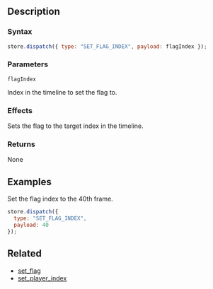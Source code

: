 ## Description

### Syntax

```javascript
store.dispatch({ type: "SET_FLAG_INDEX", payload: flagIndex });
```

### Parameters

`flagIndex`

Index in the timeline to set the flag to.

### Effects

Sets the flag to the target index in the timeline.

### Returns

None

## Examples

Set the flag index to the 40th frame.

```javascript
store.dispatch({
  type: "SET_FLAG_INDEX",
  payload: 40
});
```

## Related

- [set_flag](./set_flag.md)
- [set_player_index](./set_player_index.md)

